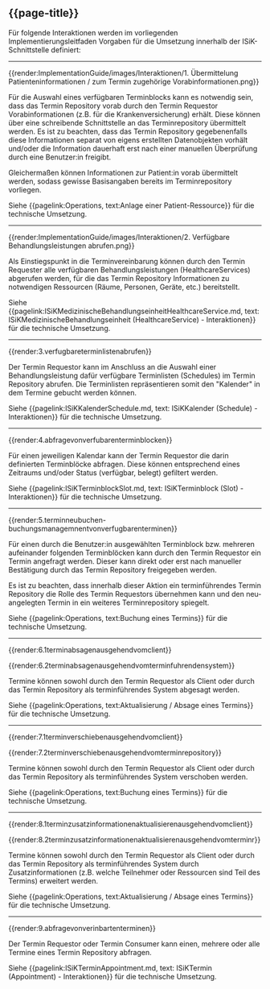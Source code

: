 ## {{page-title}}

Für folgende Interaktionen werden im vorliegenden Implementierungsleitfaden Vorgaben für die Umsetzung innerhalb der ISiK-Schnittstelle definiert:

---

{{render:ImplementationGuide/images/Interaktionen/1. Übermittelung Patienteninformationen / zum Termin zugehörige Vorabinformationen.png}}

Für die Auswahl eines verfügbaren Terminblocks kann es notwendig sein, dass das Termin Repository vorab durch den Termin Requestor Vorabinformationen (z.B. für die Krankenversicherung) erhält. Diese können über eine schreibende Schnittstelle an das Terminrepository übermittelt werden. Es ist zu beachten, dass das Termin Repository gegebenenfalls diese Informationen separat von eigens erstellten Datenobjekten vorhält und/oder die Information dauerhaft erst nach einer manuellen Überprüfung durch eine Benutzer:in freigibt.

Gleichermaßen können Informationen zur Patient:in vorab übermittelt werden, sodass gewisse Basisangaben bereits im Terminrepository vorliegen.

Siehe {{pagelink:Operations, text:Anlage einer Patient-Ressource}} für die technische Umsetzung.

---

{{render:ImplementationGuide/images/Interaktionen/2. Verfügbare Behandlungsleistungen abrufen.png}}

Als Einstiegspunkt in die Terminvereinbarung können durch den Termin Requester alle verfügbaren Behandlungsleistungen (HealthcareServices) abgerufen werden, für die das Termin Repository Informationen zu notwendigen Ressourcen (Räume, Personen, Geräte, etc.) bereitstellt.

Siehe {{pagelink:ISiKMedizinischeBehandlungseinheitHealthcareService.md, text: ISiKMedizinischeBehandlungseinheit (HealthcareService) - Interaktionen}} für die technische Umsetzung.

---

{{render:3.verfugbareterminlistenabrufen}}

Der Termin Requestor kann im Anschluss an die Auswahl einer Behandlungsleistung dafür verfügbare Terminlisten (Schedules) im Termin Repository abrufen. Die Terminlisten repräsentieren somit den "Kalender" in dem Termine gebucht werden können.

Siehe {{pagelink:ISiKKalenderSchedule.md, text: ISiKKalender (Schedule) - Interaktionen}} für die technische Umsetzung.

---

{{render:4.abfragevonverfubarenterminblocken}}

Für einen jeweiligen Kalendar kann der Termin Requestor die darin definierten Terminblöcke abfragen. Diese können entsprechend eines Zeitraums und/oder Status (verfügbar, belegt) gefiltert werden.

Siehe {{pagelink:ISiKTerminblockSlot.md, text: ISiKTerminblock (Slot) - Interaktionen}} für die technische Umsetzung.

---

{{render:5.terminneubuchen-buchungsmanagemnentvonverfugbarenterminen}}

Für einen durch die Benutzer:in ausgewählten Terminblock bzw. mehreren aufeinander folgenden Terminblöcken kann durch den Termin Requestor ein Termin angefragt werden. Dieser kann direkt oder erst nach manueller Bestätigung durch das Termin Repository freigegeben werden.

Es ist zu beachten, dass innerhalb dieser Aktion ein terminführendes Termin Repository die Rolle des Termin Requestors übernehmen kann und den neu-angelegten Termin in ein weiteres Terminrepository spiegelt.

Siehe {{pagelink:Operations, text:Buchung eines Termins}} für die technische Umsetzung.

---

{{render:6.1terminabsagenausgehendvomclient}}


{{render:6.2terminabsagenausgehendvomterminfuhrendensystem}}

Termine können sowohl durch den Termin Requestor als Client oder durch das Termin Repository als terminführendes System abgesagt werden.

Siehe {{pagelink:Operations, text:Aktualisierung / Absage eines Termins}} für die technische Umsetzung.

---

{{render:7.1terminverschiebenausgehendvomclient}}



{{render:7.2terminverschiebenausgehendvomterminrepository}}

Termine können sowohl durch den Termin Requestor als Client oder durch das Termin Repository als terminführendes System verschoben werden.

Siehe {{pagelink:Operations, text:Buchung eines Termins}} für die technische Umsetzung.

---

{{render:8.1terminzusatzinformationenaktualisierenausgehendvomclient}}

{{render:8.2terminzusatzinformationenaktualisierenausgehendvomterminr}}

Termine können sowohl durch den Termin Requestor als Client oder durch das Termin Repository als terminführendes System durch Zusatzinformationen (z.B. welche Teilnehmer oder Ressourcen sind Teil des Termins) erweitert werden.

Siehe {{pagelink:Operations, text:Aktualisierung / Absage eines Termins}} für die technische Umsetzung.

---

{{render:9.abfragevonverinbartenterminen}}

Der Termin Requestor oder Termin Consumer kann einen, mehrere oder alle Termine eines Termin Repository abfragen.

Siehe {{pagelink:ISiKTerminAppointment.md, text: ISiKTermin (Appointment) - Interaktionen}} für die technische Umsetzung.